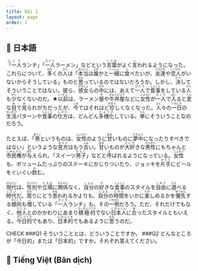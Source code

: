 ```yaml
---
title: Bài 1
layout: page
order: 1
---
```


## 📖 日本語
<ruby>「一人<rt>ひとり</rt></ruby>ランチ」「<ruby>一人<rt>ひとり</rt></ruby>ラーメン」などという<ruby>言葉<rt>ことば</rt></ruby>がよく<ruby>言<rt>い</rt></ruby>われるようになった。これらについて、<ruby>多<rt>おお</rt></ruby>くの<ruby>人<rt>ひと</rt></ruby>は「<ruby>本当<rt>ほんとう</rt></ruby>は<ruby>誰<rt>だれ</rt></ruby>かと<ruby>一緒<rt>いっしょ</rt></ruby>に<ruby>食<rt>た</rt></ruby>べたいが、<ruby>友達<rt>ともだち</rt></ruby>や<ruby>恋人<rt>こいびと</rt></ruby>がいないからそうしている」ものと<ruby>思<rt>おも</rt></ruby>っているのではないだろうか。しかし、<ruby>決<rt>けっ</rt></ruby>してそういうことではない。彼ら、<ruby>彼女<rt>かのじょ</rt></ruby>らの<ruby>中<rt>なか</rt></ruby>には、あえて<ruby>一人<rt>ひとり</rt></ruby>で<ruby>食事<rt>しょくじ</rt></ruby>をしている<ruby>人<rt>ひと</rt></ruby>も<ruby>少<rt>すく</rt></ruby>なくないのだ。★<ruby>以前<rt>いぜん</rt></ruby>は、ラーメン<ruby>屋<rt>や</rt></ruby>や<ruby>牛丼屋<rt>ぎゅうどんや</rt></ruby>などに<ruby>女性<rt>じょせい</rt></ruby>が<ruby>一人<rt>ひとり</rt></ruby>で<ruby>入<rt>はい</rt></ruby>ると<ruby>変<rt>へん</rt></ruby>な<ruby>目<rt>め</rt></ruby>で<ruby>見<rt>み</rt></ruby>られがちだったが、<ruby>今<rt>いま</rt></ruby>ではそれほど<ruby>珍<rt>めずら</rt></ruby>しくなくなった。<ruby>人<rt>ひと</rt></ruby>々の<ruby>一日<rt>いちにち</rt></ruby>の<ruby>生活<rt>せいかつ</rt></ruby>パターンや<ruby>食事<rt>しょくじ</rt></ruby>の<ruby>仕方<rt>しかた</rt></ruby>は、どんどん<ruby>多様化<rt>たようか</rt></ruby>している。<ruby>単<rt>たん</rt></ruby>にそういうことなのだろう。<br>
<br>
たとえば、「<ruby>男<rt>おとこ</rt></ruby>というものは、<ruby>女性<rt>じょせい</rt></ruby>のように<ruby>甘<rt>あま</rt></ruby>いものに<ruby>夢中<rt>むちゅう</rt></ruby>になったりすべきではない」というような<ruby>見方<rt>みかた</rt></ruby>はもう<ruby>古<rt>ふる</rt></ruby>い。<ruby>甘<rt>あま</rt></ruby>いものが<ruby>大好<rt>だいす</rt></ruby>きな<ruby>男性<rt>だんせい</rt></ruby>にもちゃんと<ruby>市民権<rt>しみんけん</rt></ruby>が<ruby>与<rt>あた</rt></ruby>えられ、「スイーツ<ruby>男子<rt>だんし</rt></ruby>」などと<ruby>呼<rt>よ</rt></ruby>ばれるようになっている。<ruby>女性<rt>じょせい</rt></ruby>も、ボリュームたっぷりのステーキにかじりついたり、ジョッキを<ruby>片手<rt>かたて</rt></ruby>にビールをぐいぐい<ruby>飲<rt>の</rt></ruby>む。<br>
<br>
<ruby>現代<rt>げんだい</rt></ruby>は、<ruby>性別<rt>せいべつ</rt></ruby>や<ruby>立場<rt>たちば</rt></ruby>に<ruby>関係<rt>かんけい</rt></ruby>なく、<ruby>自分<rt>じぶん</rt></ruby>の<ruby>好<rt>す</rt></ruby>きな<ruby>食事<rt>しょくじ</rt></ruby>のスタイルを<ruby>自由<rt>じゆう</rt></ruby>に<ruby>選<rt>えら</rt></ruby>べる<ruby>時代<rt>じだい</rt></ruby>だ。<ruby>周<rt>まわ</rt></ruby>りにどう<ruby>思<rt>おも</rt></ruby>われるかよりも、<ruby>自分<rt>じぶん</rt></ruby>の<ruby>時間<rt>じかん</rt></ruby>をいかに<ruby>楽<rt>たの</rt></ruby>しめるかを<ruby>優先<rt>ゆうせん</rt></ruby>する<ruby>傾向<rt>けいこう</rt></ruby>も<ruby>増<rt>ふ</rt></ruby>している「<ruby>一人<rt>ひとり</rt></ruby>ランチ」も、その<ruby>一例<rt>いちれい</rt></ruby>だろう。ただ、それだけでもなく、<ruby>他人<rt>たにん</rt></ruby>とのかかわりにあまり<ruby>積極的<rt>せっきょくてき</rt></ruby>でない<ruby>日本人<rt>にほんじん</rt></ruby>に<ruby>合<rt>あ</rt></ruby>ったスタイルともいえる。<ruby>今日的<rt>きょうてき</rt></ruby>でもあり、<ruby>日本的<rt>にほんてき</rt></ruby>でもあるように<ruby>思<rt>おも</rt></ruby>うのだ。

CHECK
###Q1 そういうこととは、どういうことですか。
###Q2 どんなところが「今日的」または「日本的」ですか。それぞれ答えてください。
## 📘 Tiếng Việt (Bản dịch)


